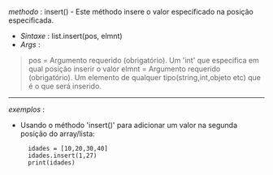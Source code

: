 *methodo* : insert() - Este méthodo insere o valor especificado na posição especificada.


- _Sintaxe_ : list.insert(pos, elmnt)
- _Args_ : 

> pos = Argumento requerido (obrigatório). Um 'int' que especifica em qual posição inserir o valor
> elmnt = Argumento requerido (obrigatório). Um elemento de qualquer tipo(string,int,objeto etc) que é o que será inserido.


---

_exemplos_ :


- Usando o méthodo 'insert()' para adicionar um valor na segunda posição do array/lista:

		idades = [10,20,30,40]
		idades.insert(1,27)
		print(idades)



